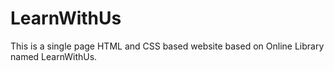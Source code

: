 # LearnWithUs
This is a single page HTML and CSS based website based on Online Library named LearnWithUs.
